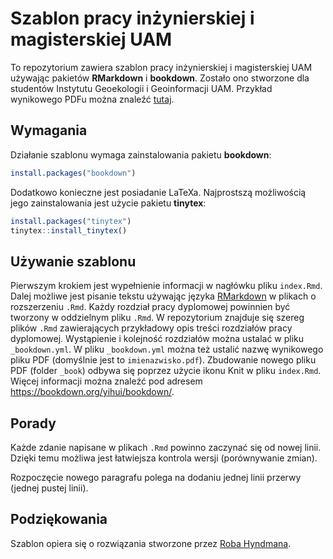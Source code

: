Szablon pracy inżynierskiej i magisterskiej UAM
========================

To repozytorium zawiera szablon pracy inżynierskiej i magisterskiej UAM używając pakietów **RMarkdown** i **bookdown**.
Zostało ono stworzone dla studentów Instytutu Geoekologii i Geoinformacji UAM.
Przykład wynikowego PDFu można znaleźć [tutaj](https://raw.githubusercontent.com/spacea/amuthesis/master/_book/imienazwisko.pdf).

## Wymagania

Działanie szablonu wymaga zainstalowania pakietu **bookdown**:

```r
install.packages("bookdown")
```

Dodatkowo konieczne jest posiadanie LaTeXa.
Najprostszą możliwością jego zainstalowania jest użycie pakietu **tinytex**:

```r
install.packages("tinytex")
tinytex::install_tinytex()
```

## Używanie szablonu

Pierwszym krokiem jest wypełnienie informacji w nagłówku pliku `index.Rmd`.
Dalej możliwe jest pisanie tekstu używając języka [RMarkdown](https://rmarkdown.rstudio.com/lesson-1.html) w plikach o rozszerzeniu `.Rmd`.
Każdy rozdział pracy dyplomowej powinnien być tworzony w oddzielnym pliku `.Rmd`.
W repozytorium znajduje się szereg plików `.Rmd` zawierających przykładowy opis treści rozdziałów pracy dyplomowej.
Wystąpienie i kolejność rozdziałów można ustalać w pliku `_bookdown.yml`.
W pliku  `_bookdown.yml` można też ustalić nazwę wynikowego pliku PDF (domyślnie jest to `imienazwisko.pdf`).
Zbudowanie nowego pliku PDF (folder `_book`) odbywa się poprzez użycie ikonu Knit w pliku `index.Rmd`.
Więcej informacji można znaleźć pod adresem https://bookdown.org/yihui/bookdown/.

## Porady

Każde zdanie napisane w plikach `.Rmd` powinno zaczynać się od nowej linii. 
Dzięki temu możliwa jest łatwiejsza kontrola wersji (porównywanie zmian). 

Rozpoczęcie nowego paragrafu polega na dodaniu jednej linii przerwy (jednej pustej linii).

## Podziękowania

Szablon opiera się o rozwiązania stworzone przez [Roba Hyndmana](https://github.com/robjhyndman/MonashThesis).
